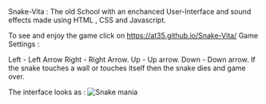 Snake-Vita :
The old School with an enchanced User-Interface and sound effects made using HTML , CSS and Javascript.

To see and enjoy the game click on https://at35.github.io/Snake-Vita/
Game Settings :

Left - Left Arrow
Right - Right Arrow.
Up - Up arrow.
Down - Down arrow.
If the snake touches a wall or touches itself then the snake dies and game over.

The interface looks as :
![Snake mania](https://user-images.githubusercontent.com/59706468/126895283-4c41c0ca-26c9-44cf-b59e-228f2730d3a1.png)

